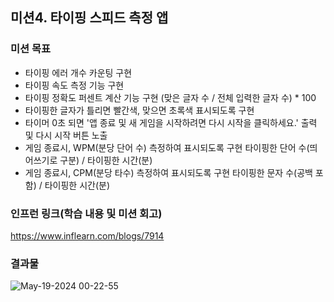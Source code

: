 ## 미션4. 타이핑 스피드 측정 앱
### 미션 목표
- 타이핑 에러 개수 카운팅 구현
- 타이핑 속도 측정 기능 구현
- 타이핑 정확도 퍼센트 계산 기능 구현 
  (맞은 글자 수 / 전체 입력한 글자 수) \* 100
- 타이핑한 글자가 틀리면 빨간색, 맞으면 초록색 표시되도록 구현
- 타이머 0초 되면 '앱 종료 및 새 게임을 시작하려면 다시 시작을 클릭하세요.' 출력 및 다시 시작 버튼 노출
- 게임 종료시, WPM(분당 단어 수) 측정하여 표시되도록 구현
   타이핑한 단어 수(띄어쓰기로 구분) / 타이핑한 시간(분)
- 게임 종료시, CPM(분당 타수) 측정하여 표시되도록 구현
   타이핑한 문자 수(공백 포함) / 타이핑한 시간(분)


### 인프런 링크(학습 내용 및 미션 회고)
<a href>https://www.inflearn.com/blogs/7914</a>   


### 결과물
![May-19-2024 00-22-55](https://github.com/kathy0917/inflearn-warming-up-fe-1/assets/28476745/095115c8-0ea1-4376-9fa9-2f132b183b77)
